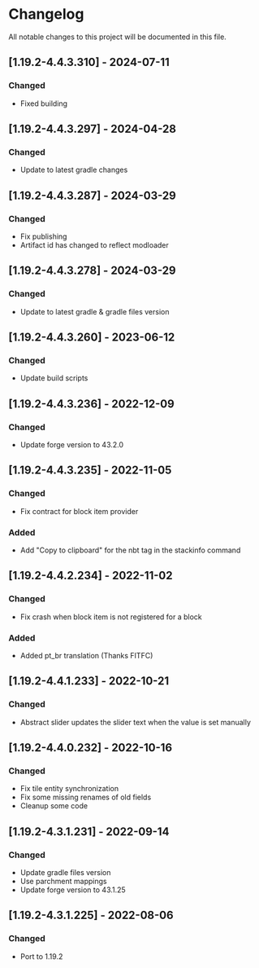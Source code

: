 # Changelog
All notable changes to this project will be documented in this file.

## [1.19.2-4.4.3.310] - 2024-07-11
### Changed
 - Fixed building

## [1.19.2-4.4.3.297] - 2024-04-28
### Changed
 - Update to latest gradle changes

## [1.19.2-4.4.3.287] - 2024-03-29
### Changed
 - Fix publishing
 - Artifact id has changed to reflect modloader

## [1.19.2-4.4.3.278] - 2024-03-29
### Changed
 - Update to latest gradle & gradle files version

## [1.19.2-4.4.3.260] - 2023-06-12
### Changed
 - Update build scripts

## [1.19.2-4.4.3.236] - 2022-12-09
### Changed
 - Update forge version to 43.2.0

## [1.19.2-4.4.3.235] - 2022-11-05
### Changed
 - Fix contract for block item provider

### Added
 - Add "Copy to clipboard" for the nbt tag in the stackinfo command

## [1.19.2-4.4.2.234] - 2022-11-02
### Changed
 - Fix crash when block item is not registered for a block

### Added
 - Added pt_br translation (Thanks FITFC)

## [1.19.2-4.4.1.233] - 2022-10-21
### Changed
 - Abstract slider updates the slider text when the value is set manually

## [1.19.2-4.4.0.232] - 2022-10-16
### Changed
 - Fix tile entity synchronization
 - Fix some missing renames of old fields
 - Cleanup some code

## [1.19.2-4.3.1.231] - 2022-09-14
### Changed
 - Update gradle files version
 - Use parchment mappings
 - Update forge version to 43.1.25

## [1.19.2-4.3.1.225] - 2022-08-06
### Changed
 - Port to 1.19.2
